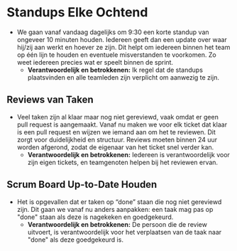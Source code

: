 # Standups Elke Ochtend

- We gaan vanaf vandaag dagelijks om 9:30 een korte standup van ongeveer 10 minuten houden. Iedereen geeft dan een update over waar hij/zij aan werkt en hoever ze zijn. Dit helpt om iedereen binnen het team op één lijn te houden en eventuele misverstanden te voorkomen. Zo weet iedereen precies wat er speelt binnen de sprint.
  - **Verantwoordelijk en betrokkenen:** Ik regel dat de standups plaatsvinden en alle teamleden zijn verplicht om aanwezig te zijn.

## Reviews van Taken

- Veel taken zijn al klaar maar nog niet gereviewd, vaak omdat er geen pull request is aangemaakt. Vanaf nu maken we voor elk ticket dat klaar is een pull request en wijzen we iemand aan om het te reviewen. Dit zorgt voor duidelijkheid en structuur. Reviews moeten binnen 24 uur worden afgerond, zodat de eigenaar van het ticket snel verder kan.
  - **Verantwoordelijk en betrokkenen:** Iedereen is verantwoordelijk voor zijn eigen tickets, en teamgenoten helpen bij het reviewen ervan.

## Scrum Board Up-to-Date Houden

- Het is opgevallen dat er taken op “done” staan die nog niet gereviewd zijn. Dit gaan we vanaf nu anders aanpakken: een taak mag pas op "done" staan als deze is nagekeken en goedgekeurd.
  - **Verantwoordelijk en betrokkenen:** De persoon die de review uitvoert, is verantwoordelijk voor het verplaatsen van de taak naar "done" als deze goedgekeurd is.
